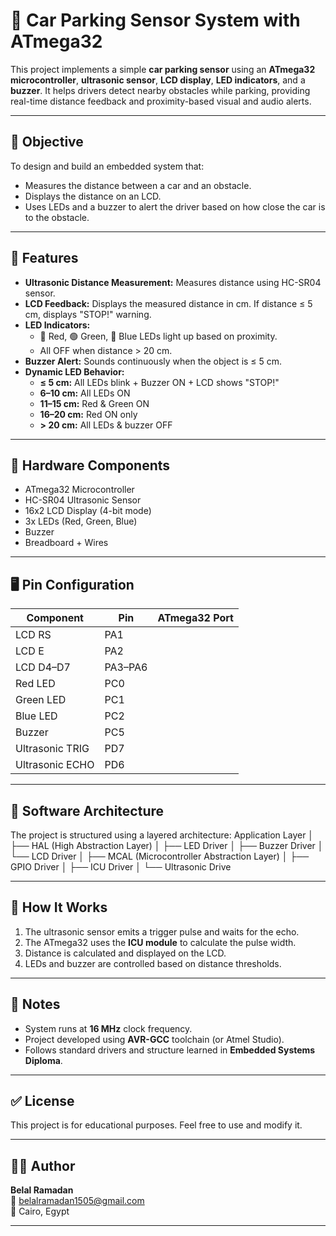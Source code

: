 # 🚗 Car Parking Sensor System with ATmega32

This project implements a simple **car parking sensor** using an **ATmega32 microcontroller**, **ultrasonic sensor**, **LCD display**, **LED indicators**, and a **buzzer**. It helps drivers detect nearby obstacles while parking, providing real-time distance feedback and proximity-based visual and audio alerts.

---

## 🎯 Objective

To design and build an embedded system that:
- Measures the distance between a car and an obstacle.
- Displays the distance on an LCD.
- Uses LEDs and a buzzer to alert the driver based on how close the car is to the obstacle.

---

## 🧠 Features

- **Ultrasonic Distance Measurement:** Measures distance using HC-SR04 sensor.
- **LCD Feedback:** Displays the measured distance in cm. If distance ≤ 5 cm, displays "STOP!" warning.
- **LED Indicators:**
  - 🔴 Red, 🟢 Green, 🔵 Blue LEDs light up based on proximity.
  - All OFF when distance > 20 cm.
- **Buzzer Alert:** Sounds continuously when the object is ≤ 5 cm.
- **Dynamic LED Behavior:**
  - **≤ 5 cm:** All LEDs blink + Buzzer ON + LCD shows "STOP!"
  - **6–10 cm:** All LEDs ON
  - **11–15 cm:** Red & Green ON
  - **16–20 cm:** Red ON only
  - **> 20 cm:** All LEDs & buzzer OFF

---

## 🔩 Hardware Components

- ATmega32 Microcontroller
- HC-SR04 Ultrasonic Sensor
- 16x2 LCD Display (4-bit mode)
- 3x LEDs (Red, Green, Blue)
- Buzzer
- Breadboard + Wires

---

## 🖥️ Pin Configuration

| Component     | Pin             | ATmega32 Port |
|---------------|------------------|----------------|
| LCD RS        | PA1              |                |
| LCD E         | PA2              |                |
| LCD D4–D7     | PA3–PA6          |                |
| Red LED       | PC0              |                |
| Green LED     | PC1              |                |
| Blue LED      | PC2              |                |
| Buzzer        | PC5              |                |
| Ultrasonic TRIG | PD7             |                |
| Ultrasonic ECHO | PD6             |                |

---

## 🧱 Software Architecture

The project is structured using a layered architecture:
Application Layer
│
├── HAL (High Abstraction Layer)
│ ├── LED Driver
│ ├── Buzzer Driver
│ └── LCD Driver
│
├── MCAL (Microcontroller Abstraction Layer)
│ ├── GPIO Driver
│ ├── ICU Driver
│ └── Ultrasonic Drive

---

## 🧪 How It Works

1. The ultrasonic sensor emits a trigger pulse and waits for the echo.
2. The ATmega32 uses the **ICU module** to calculate the pulse width.
3. Distance is calculated and displayed on the LCD.
4. LEDs and buzzer are controlled based on distance thresholds.


---

## 📌 Notes

- System runs at **16 MHz** clock frequency.
- Project developed using **AVR-GCC** toolchain (or Atmel Studio).
- Follows standard drivers and structure learned in **Embedded Systems Diploma**.

---

## ✅ License

This project is for educational purposes. Feel free to use and modify it.

---

## 👨‍💻 Author

**Belal Ramadan**  
📧 belalramadan1505@gmail.com  
📍 Cairo, Egypt  

---



